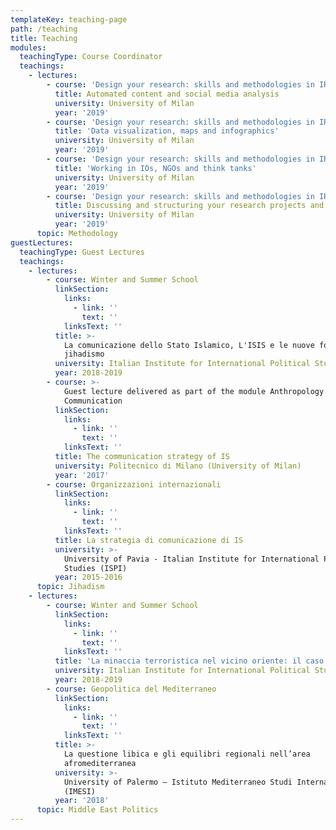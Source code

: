 ```yaml
---
templateKey: teaching-page
path: /teaching
title: Teaching
modules:
  teachingType: Course Coordinator
  teachings:
    - lectures:
        - course: 'Design your research: skills and methodologies in IR'
          title: Automated content and social media analysis
          university: University of Milan
          year: '2019'
        - course: 'Design your research: skills and methodologies in IR'
          title: 'Data visualization, maps and infographics'
          university: University of Milan
          year: '2019'
        - course: 'Design your research: skills and methodologies in IR'
          title: 'Working in IOs, NGOs and think tanks'
          university: University of Milan
          year: '2019'
        - course: 'Design your research: skills and methodologies in IR'
          title: Discussing and structuring your research projects and dissertations
          university: University of Milan
          year: '2019'
      topic: Methodology
guestLectures:
  teachingType: Guest Lectures
  teachings:
    - lectures:
        - course: Winter and Summer School
          linkSection:
            links:
              - link: ''
                text: ''
            linksText: ''
          title: >-
            La comunicazione dello Stato Islamico, L'ISIS e le nuove forme del
            jihadismo
          university: Italian Institute for International Political Studies (ISPI)
          year: 2018-2019
        - course: >-
            Guest lecture delivered as part of the module Anthropology of
            Communication
          linkSection:
            links:
              - link: ''
                text: ''
            linksText: ''
          title: The communication strategy of IS
          university: Politecnico di Milano (University of Milan)
          year: '2017'
        - course: Organizzazioni internazionali
          linkSection:
            links:
              - link: ''
                text: ''
            linksText: ''
          title: La strategia di comunicazione di IS
          university: >-
            University of Pavia - Italian Institute for International Political
            Studies (ISPI)
          year: 2015-2016
      topic: Jihadism
    - lectures:
        - course: Winter and Summer School
          linkSection:
            links:
              - link: ''
                text: ''
            linksText: ''
          title: 'La minaccia terroristica nel vicino oriente: il caso dell’Egitto'
          university: Italian Institute for International Political Studies (ISPI)
          year: 2018-2019
        - course: Geopolitica del Mediterraneo
          linkSection:
            links:
              - link: ''
                text: ''
            linksText: ''
          title: >-
            La questione libica e gli equilibri regionali nell’area
            afromediterranea
          university: >-
            University of Palermo – Istituto Mediterraneo Studi Internazionali
            (IMESI)
          year: '2018'
      topic: Middle East Politics
---
```


